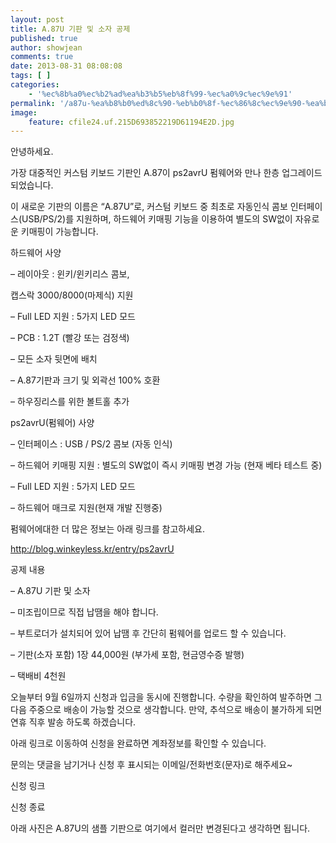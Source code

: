 ```yaml
---
layout: post
title: A.87U 기판 및 소자 공제
published: true
author: showjean
comments: true
date: 2013-08-31 08:08:08
tags: [ ]
categories:
    - '%ec%8b%a0%ec%b2%ad%ea%b3%b5%eb%8f%99-%ec%a0%9c%ec%9e%91'
permalink: '/a87u-%ea%b8%b0%ed%8c%90-%eb%b0%8f-%ec%86%8c%ec%9e%90-%ea%b3%b5%ec%a0%9c'
image:
    feature: cfile24.uf.215D693852219D61194E2D.jpg
---
```

안녕하세요.



가장 대중적인 커스텀 키보드&nbsp;기판인 A.87이 ps2avrU 펌웨어와 만나 한층 업그레이드 되었습니다.



이 새로운 기판의 이름은 &#8220;A.87U&#8221;로, 커스텀 키보드 중 최초로 자동인식&nbsp;콤보 인터페이스(USB/PS/2)를 지원하며, 하드웨어 키매핑 기능을 이용하여&nbsp;별도의 SW없이 자유로운 키매핑이 가능합니다.





하드웨어 사양

&#8211; 레이아웃 : 윈키/윈키리스 콤보,&nbsp;


  캡스락 3000/8000(마제식) 지원


&#8211; Full LED 지원 : 5가지 LED 모드

&#8211; PCB : 1.2T (빨강 또는 검정색)

&#8211; 모든 소자 뒷면에 배치

&#8211; A.87기판과 크기 및 외곽선&nbsp;100% 호환

&#8211; 하우징리스를 위한 볼트홀 추가



ps2avrU(펌웨어) 사양&nbsp;

&#8211; 인터페이스 : USB / PS/2 콤보 (자동 인식)

&#8211; 하드웨어 키매핑 지원 : 별도의 SW없이 즉시 키매핑 변경 가능 (현재 베타 테스트 중)

&#8211; Full LED 지원 : 5가지 LED 모드

&#8211; 하드웨어 매크로 지원(현재 개발 진행중)



펌웨어에대한 더 많은 정보는 아래 링크를 참고하세요.

http://blog.winkeyless.kr/entry/ps2avrU





공제 내용

&#8211; A.87U 기판 및 소자

&#8211; 미조립이므로 직접 납땜을 해야 합니다.

&#8211; 부트로더가 설치되어 있어 납땜 후&nbsp;간단히 펌웨어를&nbsp;업로드&nbsp;할 수 있습니다.

&#8211; 기판(소자 포함) 1장 44,000원 (부가세 포함, 현금영수증&nbsp;발행)

&#8211; 택배비 4천원





오늘부터 9월 6일까지 신청과 입금을 동시에 진행합니다. 수량을 확인하여 발주하면 그 다음 주중으로&nbsp;배송이 가능할 것으로 생각합니다. 만약, 추석으로 배송이 불가하게 되면 연휴 직후 발송 하도록 하겠습니다.



아래 링크로 이동하여 신청을 완료하면 계좌정보를 확인할 수 있습니다.

문의는 댓글을 남기거나&nbsp;신청 후 표시되는 이메일/전화번호(문자)로 해주세요~



신청 링크

신청 종료





아래 사진은 A.87U의 샘플 기판으로 여기에서 컬러만 변경된다고 생각하면 됩니다.




  







  















